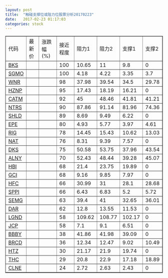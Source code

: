 ```yaml
---
layout: post
title:  "触碰支撑位或阻力位股票分析20170223"
date:   2017-02-23 01:17:03
categories: stock
---
```

<script type="text/javascript">
var stockList = []
stockList.push('gb_bks');
stockList.push('gb_sgmo');
stockList.push('gb_wnr');
stockList.push('gb_hznp');
stockList.push('gb_catm');
stockList.push('gb_ntrs');
stockList.push('gb_shld');
stockList.push('gb_epe');
stockList.push('gb_rig');
stockList.push('gb_nat');
stockList.push('gb_dks');
stockList.push('gb_alny');
stockList.push('gb_hbi');
stockList.push('gb_gci');
stockList.push('gb_hfc');
stockList.push('gb_sppi');
stockList.push('gb_semg');
stockList.push('gb_dar');
stockList.push('gb_lgnd');
stockList.push('gb_jcp');
stockList.push('gb_bbby');
stockList.push('gb_brcd');
stockList.push('gb_htz');
stockList.push('gb_thc');
stockList.push('gb_clne');
</script>
<table border="1">
 <tr>
 <td>代码</td>
 <td>最新价</td>
 <td>涨跌幅(%)</td>
 <td>接近程度</td>
 <td>阻力1</td>
 <td>阻力2</td>
 <td>支撑1</td>
 <td>支撑2</td>
</tr>
  <tr id="bks" class="red">
  <td><a href="http://stock.finance.sina.com.cn/usstock/quotes/BKS.html" target="_blank">BKS</a></td><td></td><td></td><td>100</td><td>10.65</td><td>11</td><td>9.8</td><td>0</td></tr>
  <tr id="sgmo" class="green">
  <td><a href="http://stock.finance.sina.com.cn/usstock/quotes/SGMO.html" target="_blank">SGMO</a></td><td></td><td></td><td>100</td><td>4.18</td><td>4.22</td><td>3.35</td><td>3.7</td></tr>
  <tr id="wnr" class="red">
  <td><a href="http://stock.finance.sina.com.cn/usstock/quotes/WNR.html" target="_blank">WNR</a></td><td></td><td></td><td>98</td><td>37.98</td><td>39.54</td><td>34.5</td><td>29.78</td></tr>
  <tr id="hznp" class="red">
  <td><a href="http://stock.finance.sina.com.cn/usstock/quotes/HZNP.html" target="_blank">HZNP</a></td><td></td><td></td><td>95</td><td>17.43</td><td>18.19</td><td>16.21</td><td>0</td></tr>
  <tr id="catm" class="red">
  <td><a href="http://stock.finance.sina.com.cn/usstock/quotes/CATM.html" target="_blank">CATM</a></td><td></td><td></td><td>92</td><td>45</td><td>48.46</td><td>41.81</td><td>41.21</td></tr>
  <tr id="ntrs" class="red">
  <td><a href="http://stock.finance.sina.com.cn/usstock/quotes/NTRS.html" target="_blank">NTRS</a></td><td></td><td></td><td>90</td><td>87.86</td><td>91.14</td><td>81.96</td><td>74.36</td></tr>
  <tr id="shld" class="red">
  <td><a href="http://stock.finance.sina.com.cn/usstock/quotes/SHLD.html" target="_blank">SHLD</a></td><td></td><td></td><td>89</td><td>8.69</td><td>9.49</td><td>6.22</td><td>0</td></tr>
  <tr id="epe" class="red">
  <td><a href="http://stock.finance.sina.com.cn/usstock/quotes/EPE.html" target="_blank">EPE</a></td><td></td><td></td><td>80</td><td>4.93</td><td>5.77</td><td>3.97</td><td>4.61</td></tr>
  <tr id="rig" class="green">
  <td><a href="http://stock.finance.sina.com.cn/usstock/quotes/RIG.html" target="_blank">RIG</a></td><td></td><td></td><td>78</td><td>14.45</td><td>15.43</td><td>10.62</td><td>13.03</td></tr>
  <tr id="nat" class="red">
  <td><a href="http://stock.finance.sina.com.cn/usstock/quotes/NAT.html" target="_blank">NAT</a></td><td></td><td></td><td>76</td><td>8.31</td><td>9.39</td><td>7.57</td><td>0</td></tr>
  <tr id="dks" class="red">
  <td><a href="http://stock.finance.sina.com.cn/usstock/quotes/DKS.html" target="_blank">DKS</a></td><td></td><td></td><td>75</td><td>50.58</td><td>53.75</td><td>37.96</td><td>43.54</td></tr>
  <tr id="alny" class="red">
  <td><a href="http://stock.finance.sina.com.cn/usstock/quotes/ALNY.html" target="_blank">ALNY</a></td><td></td><td></td><td>70</td><td>52.43</td><td>48.44</td><td>39.28</td><td>45.07</td></tr>
  <tr id="hbi" class="red">
  <td><a href="http://stock.finance.sina.com.cn/usstock/quotes/HBI.html" target="_blank">HBI</a></td><td></td><td></td><td>68</td><td>21.4</td><td>23.75</td><td>19.89</td><td>0</td></tr>
  <tr id="gci" class="red">
  <td><a href="http://stock.finance.sina.com.cn/usstock/quotes/GCI.html" target="_blank">GCI</a></td><td></td><td></td><td>68</td><td>9.16</td><td>9.85</td><td>7.97</td><td>0</td></tr>
  <tr id="hfc" class="green">
  <td><a href="http://stock.finance.sina.com.cn/usstock/quotes/HFC.html" target="_blank">HFC</a></td><td></td><td></td><td>66</td><td>30.99</td><td>31</td><td>28.1</td><td>28.68</td></tr>
  <tr id="sppi" class="green">
  <td><a href="http://stock.finance.sina.com.cn/usstock/quotes/SPPI.html" target="_blank">SPPI</a></td><td></td><td></td><td>66</td><td>6.43</td><td>6.83</td><td>5.2</td><td>5.72</td></tr>
  <tr id="semg" class="red">
  <td><a href="http://stock.finance.sina.com.cn/usstock/quotes/SEMG.html" target="_blank">SEMG</a></td><td></td><td></td><td>63</td><td>39.4</td><td>41</td><td>32.65</td><td>36.01</td></tr>
  <tr id="dar" class="red">
  <td><a href="http://stock.finance.sina.com.cn/usstock/quotes/DAR.html" target="_blank">DAR</a></td><td></td><td></td><td>62</td><td>12.8</td><td>13.55</td><td>11.53</td><td>0</td></tr>
  <tr id="lgnd" class="green">
  <td><a href="http://stock.finance.sina.com.cn/usstock/quotes/LGND.html" target="_blank">LGND</a></td><td></td><td></td><td>58</td><td>109.62</td><td>108.77</td><td>102.17</td><td>0</td></tr>
  <tr id="jcp" class="red">
  <td><a href="http://stock.finance.sina.com.cn/usstock/quotes/JCP.html" target="_blank">JCP</a></td><td></td><td></td><td>58</td><td>7.1</td><td>9.1</td><td>6.51</td><td>0</td></tr>
  <tr id="bbby" class="red">
  <td><a href="http://stock.finance.sina.com.cn/usstock/quotes/BBBY.html" target="_blank">BBBY</a></td><td></td><td></td><td>38</td><td>41.86</td><td>41.98</td><td>39.09</td><td>0</td></tr>
  <tr id="brcd" class="green">
  <td><a href="http://stock.finance.sina.com.cn/usstock/quotes/BRCD.html" target="_blank">BRCD</a></td><td></td><td></td><td>36</td><td>12.34</td><td>12.47</td><td>9.02</td><td>10.49</td></tr>
  <tr id="htz" class="green">
  <td><a href="http://stock.finance.sina.com.cn/usstock/quotes/HTZ.html" target="_blank">HTZ</a></td><td></td><td></td><td>30</td><td>21.17</td><td>21.9</td><td>19.74</td><td>0</td></tr>
  <tr id="thc" class="red">
  <td><a href="http://stock.finance.sina.com.cn/usstock/quotes/THC.html" target="_blank">THC</a></td><td></td><td></td><td>29</td><td>20.8</td><td>22.9</td><td>17.18</td><td>18.89</td></tr>
  <tr id="clne" class="red">
  <td><a href="http://stock.finance.sina.com.cn/usstock/quotes/CLNE.html" target="_blank">CLNE</a></td><td></td><td></td><td>24</td><td>2.72</td><td>2.63</td><td>2.43</td><td>0</td></tr>
</table>
